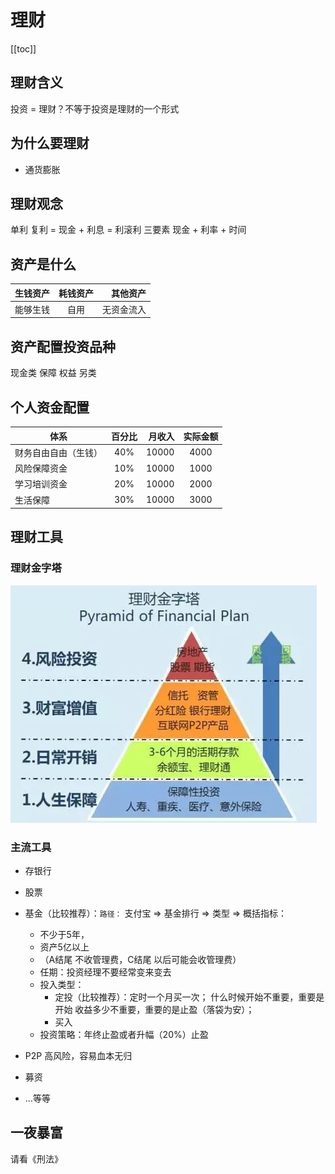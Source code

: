 # 理财
[[toc]]

## 理财含义
投资 = 理财？不等于投资是理财的一个形式

## 为什么要理财
- 通货膨胀

## 理财观念
单利 
复利 = 现金 + 利息 = 利滚利
三要素 现金 + 利率 + 时间

## 资产是什么
|生钱资产   |耗钱资产  |其他资产  |
| ------- |:-------:| -------:|   
|能够生钱   |自用     | 无资金流入|

## 资产配置投资品种
现金类
保障
权益
另类


## 个人资金配置

|体系           |百分比  |月收入  |实际金额|
| ------- |:-------:| -------:|:-------:|   
|财务自由自由（生钱）| 40% | 10000 |  4000 |
|风险保障资金       | 10% | 10000 |  1000 |
|学习培训资金       | 20% | 10000 |  2000 |
|生活保障           |30% | 10000 |  3000 |

## 理财工具
### 理财金字塔
![aaa](./jinzita.jpeg)

### 主流工具
- 存银行
- 股票
- 基金（比较推荐）：```路径：``` 支付宝 => 基金排行 => 类型 => 概括指标：
    - 不少于5年，
    - 资产5亿以上 
    - （A结尾 不收管理费，C结尾 以后可能会收管理费）
    - 任期：投资经理不要经常变来变去
    - 投入类型：
        - 定投（比较推荐）：定时一个月买一次；
            什么时候开始不重要，重要是开始
            收益多少不重要，重要的是止盈（落袋为安）；
        - 买入
    - 投资策略：年终止盈或者升幅（20%）止盈

- P2P 高风险，容易血本无归
- 募资 
- ...等等

## 一夜暴富
请看《刑法》